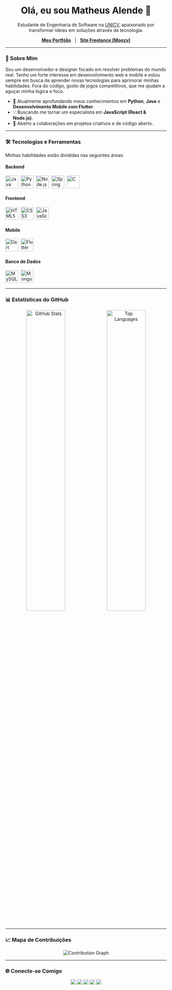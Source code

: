 <div align="center">
  <h1 align="center">Olá, eu sou Matheus Alende 👋</h1>
  <p align="center">
    Estudante de Engenharia de Software na <a href="https://unicv.edu.br" target="_blank">UNICV</a>, apaixonado por transformar ideias em soluções através da tecnologia.
  </p>
  
  <a href="https://portfolio-fawn-mu-87.vercel.app/" target="_blank"><strong>Meu Portfólio</strong></a> &nbsp;&nbsp;|&nbsp;&nbsp;
  <a href="http://moozv.com" target="_blank"><strong>Site Freelance (Moozv)</strong></a>
</div>

---

### 🧠 Sobre Mim

Sou um desenvolvedor e designer focado em resolver problemas do mundo real. Tenho um forte interesse em desenvolvimento web e mobile e estou sempre em busca de aprender novas tecnologias para aprimorar minhas habilidades. Fora do código, gosto de jogos competitivos, que me ajudam a aguçar minha lógica e foco.

- 🌱 Atualmente aprofundando meus conhecimentos em **Python**, **Java** e **Desenvolvimento Mobile com Flutter**.
- 💡 Buscando me tornar um especialista em **JavaScript (React & Node.js)**.
- 🤝 Aberto a colaborações em projetos criativos e de código aberto.

---

### 🛠️ Tecnologias e Ferramentas

Minhas habilidades estão divididas nas seguintes áreas:

#### Backend
<p align="left">
  <img src="https://cdn.jsdelivr.net/gh/devicons/devicon/icons/java/java-original.svg" title="Java" alt="Java" width="40" height="40"/>&nbsp;
  <img src="https://cdn.jsdelivr.net/gh/devicons/devicon/icons/python/python-original.svg" title="Python" alt="Python" width="40" height="40"/>&nbsp;
  <img src="https://cdn.jsdelivr.net/gh/devicons/devicon/icons/nodejs/nodejs-original.svg" title="Node.js" alt="Node.js" width="40" height="40"/>&nbsp;
  <img src="https://cdn.jsdelivr.net/gh/devicons/devicon/icons/spring/spring-original.svg" title="Spring Boot" alt="Spring Boot" width="40" height="40"/>&nbsp;
  <img src="https://cdn.jsdelivr.net/gh/devicons/devicon/icons/c/c-original.svg" title="C" alt="C" width="40" height="40"/>&nbsp;
</p>

#### Frontend
<p align="left">
  <img src="https://cdn.jsdelivr.net/gh/devicons/devicon/icons/html5/html5-original.svg" title="HTML5" alt="HTML5" width="40" height="40"/>&nbsp;
  <img src="https://cdn.jsdelivr.net/gh/devicons/devicon/icons/css3/css3-original.svg" title="CSS3" alt="CSS3" width="40" height="40"/>&nbsp;
  <img src="https://cdn.jsdelivr.net/gh/devicons/devicon/icons/javascript/javascript-original.svg" title="JavaScript" alt="JavaScript" width="40" height="40"/>&nbsp;
</p>

#### Mobile
<p align="left">
  <img src="https://cdn.jsdelivr.net/gh/devicons/devicon/icons/dart/dart-original.svg" title="Dart" alt="Dart" width="40" height="40"/>&nbsp;
  <img src="https://cdn.jsdelivr.net/gh/devicons/devicon/icons/flutter/flutter-original.svg" title="Flutter" alt="Flutter" width="40" height="40"/>&nbsp;
</p>

#### Banco de Dados
<p align="left">
  <img src="https://cdn.jsdelivr.net/gh/devicons/devicon/icons/mysql/mysql-original.svg" title="MySQL" alt="MySQL" width="40" height="40"/>&nbsp;
  <img src="https://cdn.jsdelivr.net/gh/devicons/devicon/icons/mongodb/mongodb-original.svg" title="MongoDB" alt="MongoDB" width="40" height="40"/>&nbsp;
</p>

---

### 📊 Estatísticas do GitHub

<p align="center">
  <img src="https://github-readme-stats.vercel.app/api?username=Mathyess&theme=dark&count_private=true&show_icons=true&title_color=4C42FF&icon_color=4C42FF" alt="GitHub Stats" width="49%"/>
  <img src="https://github-readme-stats.vercel.app/api/top-langs/?username=Mathyess&theme=dark&layout=compact&title_color=4C42FF&icon_color=4C42FF" alt="Top Languages" width="49%"/>
</p>

---

### 📈 Mapa de Contribuições

<div align="center">
  <picture>
    <source media="(prefers-color-scheme: dark)" srcset="https://ssr-contributions-svg.vercel.app/_/Mathyess?chart=3dbar&gap=0.6&scale=2&flatten=0&animation=wave&animation_duration=4&animation_delay=0.06&animation_amplitude=24&animation_frequency=0.1&animation_wave_center=0_3&format=svg&weeks=34&theme=purple&dark=true">
    <source media="(prefers-color-scheme: light)" srcset="https://ssr-contributions-svg.vercel.app/_/Mathyess?chart=3dbar&gap=1&scale=2&light=30&flatten=0&animation=wave&animation_duration=4&animation_delay=0.06&animation_amplitude=24&animation_frequency=0.1&animation_wave_center=0_3&format=svg&weeks=40&theme=purple&dark=false">
    <img alt="Contribution Graph" src="https://ssr-contributions-svg.vercel.app/_/Mathyess?chart=3dbar&gap=1&scale=2&light=30&flatten=0&animation=wave&animation_duration=4&animation_delay=0.06&animation_amplitude=24&animation_frequency=0.1&animation_wave_center=0_3&format=svg&weeks=40&theme=purple&dark=true">
  </picture>
</div>

---

### 🌐 Conecte-se Comigo

<div align="center">
  <a href="https://www.linkedin.com/in/matheus-alende-26384a278" target="_blank"><img src="https://img.shields.io/badge/LinkedIn-%230077B5.svg?style=for-the-badge&logo=linkedin&logoColor=white"/></a>
  <a href="https://github.com/Mathyess" target="_blank"><img src="https://img.shields.io/badge/GitHub-%23181717?style=for-the-badge&logo=github&logoColor=white"/></a>
  <a href="mailto:Matheuzoapires@gmail.com"><img src="https://img.shields.io/badge/Gmail-D14836?style=for-the-badge&logo=gmail&logoColor=white"/></a>
  <a href="https://discord.gg/6jzScPsb" target="_blank"><img src="https://img.shields.io/badge/Discord-7289DA?style=for-the-badge&logo=discord&logoColor=white"/></a>
  <a href="https://instagram.com/mathyyess" target="_blank"><img src="https://img.shields.io/badge/Instagram-%23E4405F?style=for-the-badge&logo=instagram&logoColor=white"/></a>
</div>
